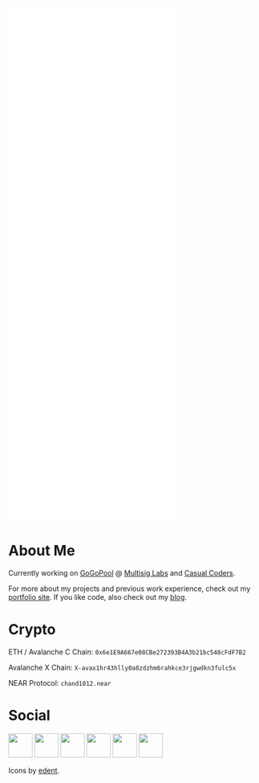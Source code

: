 [![chand1012's github stats](https://github.com/chand1012/chand1012/raw/master/github-metrics.svg)](https://github.com/lowlighter/metrics)

# About Me

Currently working on [GoGoPool](https://www.gogopool.com/) @ [Multisig Labs](https://github.com/multisig-labs/) and [Casual Coders](https://github.com/CasualCodersProjects).

For more about my projects and previous work experience, check out my [portfolio site](https://www.chand1012.dev/). If you like code, also check out my [blog](https://blog.chand1012.dev).

# Crypto

ETH / Avalanche C Chain: `0x6e1E9A667e08CBe272393B4A3b21bc548cFdF7B2`

Avalanche X Chain: `X-avax1hr43hlly0a8zdzhm6rahkce3rjgwdkn3fulc5x`

NEAR Protocol: `chand1012.near`

# Social

[<img height=48 width=48 src="https://camo.githubusercontent.com/5db862b15e660451b524382c77f60cbd49f176f9/68747470733a2f2f6564656e742e6769746875622e696f2f537570657254696e7949636f6e732f696d616765732f7376672f6465765f746f2e737667"/>](https://dev.to/chand1012)
[<img height=48 width=48 src="https://camo.githubusercontent.com/9bbddae7e626bda73c943e06b4568a7a02e193b4/68747470733a2f2f6564656e742e6769746875622e696f2f537570657254696e7949636f6e732f696d616765732f7376672f747769747465722e737667"/>](https://twitter.com/Chand1012Dev)
[<img height=48 width=48 src="https://camo.githubusercontent.com/2ed658492cb094825d26b06c1275a7e0414f32e4/68747470733a2f2f6564656e742e6769746875622e696f2f537570657254696e7949636f6e732f696d616765732f7376672f7265646469742e737667"/>](https://www.reddit.com/user/chand1012)
[<img height=48 width=48 src="https://camo.githubusercontent.com/8c6d1bbc6c237b1349a387f8085013d873e173cb/68747470733a2f2f6564656e742e6769746875622e696f2f537570657254696e7949636f6e732f696d616765732f7376672f737465616d2e737667"/>](https://steamcommunity.com/id/chand1012)
[<img height=48 width=48 src="https://camo.githubusercontent.com/c5942c39052ad962364ea8286a6991f7a9b036bf1d96d20db346d9dfd844dfa4/68747470733a2f2f6564656e742e6769746875622e696f2f537570657254696e7949636f6e732f696d616765732f7376672f7477697463682e737667"/>](https://twitch.tv/chand1012)
<a rel="me" href="https://fosstodon.org/@chand1012"><img height=48 width=48 src="https://camo.githubusercontent.com/8ca3a4e9106a7fd14171f3bf6cd46b44114efa5f52f98793036bda3b7f5a4c2c/68747470733a2f2f6564656e742e6769746875622e696f2f537570657254696e7949636f6e732f696d616765732f7376672f6d6173746f646f6e2e737667" /></a>

Icons by [edent](https://github.com/edent/SuperTinyIcons).
